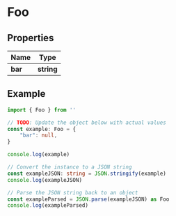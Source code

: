 
# Foo


## Properties

Name | Type
------------ | -------------
**bar** | **string**

## Example

```typescript
import { Foo } from ''

// TODO: Update the object below with actual values
const example: Foo = {
    "bar": null,
}

console.log(example)

// Convert the instance to a JSON string
const exampleJSON: string = JSON.stringify(example)
console.log(exampleJSON)

// Parse the JSON string back to an object
const exampleParsed = JSON.parse(exampleJSON) as Foo
console.log(exampleParsed)
```


